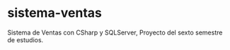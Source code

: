 # sistema-ventas
Sistema de Ventas con CSharp y SQLServer, Proyecto del sexto semestre de estudios.
